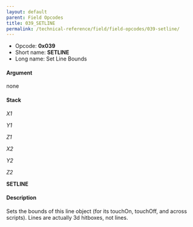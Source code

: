 ```yaml
---
layout: default
parent: Field Opcodes
title: 039_SETLINE
permalink: /technical-reference/field/field-opcodes/039-setline/
---
```


-   Opcode: **0x039**
-   Short name: **SETLINE**
-   Long name: Set Line Bounds

#### Argument

none

#### Stack

  
*X1*

*Y1*

*Z1*

*X2*

*Y2*

*Z2*

**SETLINE**

#### Description

Sets the bounds of this line object (for its touchOn, touchOff, and across scripts). Lines are actually 3d hitboxes, not lines.
